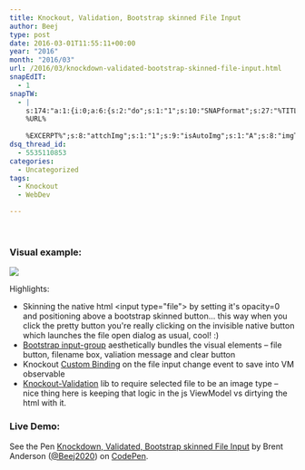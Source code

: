 ```yaml
---
title: Knockout, Validation, Bootstrap skinned File Input
author: Beej
type: post
date: 2016-03-01T11:55:11+00:00
year: "2016"
month: "2016/03"
url: /2016/03/knockdown-validated-bootstrap-skinned-file-input.html
snapEdIT:
  - 1
snapTW:
  - |
    s:174:"a:1:{i:0;a:6:{s:2:"do";s:1:"1";s:10:"SNAPformat";s:27:"%TITLE%
    %URL%
    
    %EXCERPT%";s:8:"attchImg";s:1:"1";s:9:"isAutoImg";s:1:"A";s:8:"imgToUse";s:0:"";s:4:"doTW";s:1:"1";}}";
dsq_thread_id:
  - 5535110853
categories:
  - Uncategorized
tags:
  - Knockout
  - WebDev

---
```

&nbsp;

### Visual example:

![][1]
  
Highlights:

* Skinning the native html &lt;input type="file"&gt; by setting it's opacity=0 and positioning above a bootstrap skinned button... this way when you click the pretty button you're really clicking on the invisible native button which launches the file open dialog as usual, cool! :)
* [Bootstrap input-group][2] aesthetically bundles the visual elements &#8211; file button, filename box, valiation message and clear button
* Knockout [Custom Binding][3] on the file input change event to save into VM observable
* [Knockout-Validation][4] lib to require selected file to be an image type &#8211; nice thing here is keeping that logic in the js ViewModel vs dirtying the html with it.

### Live Demo:

<p data-height="268" data-theme-id="0" data-slug-hash="wGBmyM" data-default-tab="result" data-user="Beej2020" class='codepen'>
  See the Pen <a href='https://codepen.io/Beej2020/pen/wGBmyM/'>Knockdown, Validated, Bootstrap skinned File Input</a> by Brent Anderson (<a href='https://codepen.io/Beej2020'>@Beej2020</a>) on <a href='https://codepen.io'>CodePen</a>.
</p>

 [1]: https://3.bp.blogspot.com/-CwlzBUefOGE/VxVcAfSlPoI/AAAAAAAATTo/M5QeSHYe2MQcsprdw4WCx1-qwgaAeIN0gCLcB/s1600/Untitled.png
 [2]: https://getbootstrap.com/components/#input-groups
 [3]: https://knockoutjs.com/documentation/custom-bindings.html
 [4]: https://github.com/Knockout-Contrib/Knockout-Validation/wiki/Custom-Validation-Rules
